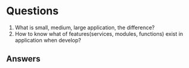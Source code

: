 # Questions

1. What is small, medium, large application, the difference?
2. How to know what of features(services, modules, functions) exist in application when develop?

## Answers

